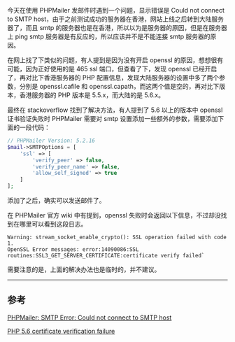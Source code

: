 <!-- title:PHPMailer 在 SSL 配置失败时的解决方法 -->
<!-- keywords:PHP, PHPMailer -->

今天在使用 PHPMailer 发邮件时遇到一个问题，显示错误是 Could not connect to SMTP host，由于之前测试成功的服务器在香港，网站上线之后转到大陆服务器了，而且 smtp 的服务器也是在香港，所以以为是服务器的原因，但是在服务器上 ping smtp 服务器是有反应的，所以应该并不是不能连接 smtp 服务器的原因。

在网上找了下类似的问题，有人提到是因为没有开启 openssl 的原因，想想很有可能，因为正好使用的是 465 ssl 端口，但查看了下，发现 openssl 已经开启了，再对比下香港服务器的 PHP 配置信息，发现大陆服务器的设置中多了两个参数，分别是 openssl.cafile 和 openssl.capath，而这两个值是空的，再对比下版本，香港服务器的 PHP 版本是 5.5.x，而大陆的是 5.6.x。

最终在 stackoverflow 找到了解决方法，有人提到了 5.6 以上的版本中 openssl 证书验证失败时 PHPMailer 需要对 smtp 设置添加一些额外的参数，需要添加下面的一段代码：

```php
// PHPMailer Version: 5.2.16
$mail->SMTPOptions = [
	'ssl' => [
		'verify_peer' => false,
		'verify_peer_name' => false,
		'allow_self_signed' => true
	]
];
```

添加了之后，确实可以发送邮件了。

在 PHPMailer 官方 wiki 中有提到，openssl 失败时会返回以下信息，不过却没找到在哪里可以看到这段日志。

```
Warning: stream_socket_enable_crypto(): SSL operation failed with code 1.
OpenSSL Error messages: error:14090086:SSL routines:SSL3_GET_SERVER_CERTIFICATE:certificate verify failed`
```

需要注意的是，上面的解决办法也是临时的，并不建议。

---

## 参考

[PHPMailer: SMTP Error: Could not connect to SMTP host](https://stackoverflow.com/questions/3477766/phpmailer-smtp-error-could-not-connect-to-smtp-host#answer-36405556)

[PHP 5.6 certificate verification failure](https://github.com/PHPMailer/PHPMailer/wiki/Troubleshooting#php-56-certificate-verification-failure)